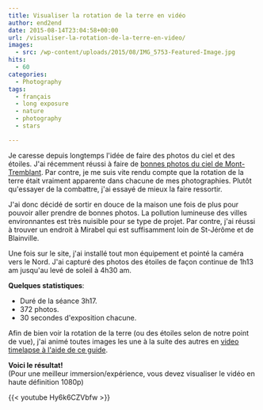 ```yaml
---
title: Visualiser la rotation de la terre en vidéo
author: end2end
date: 2015-08-14T23:04:58+00:00
url: /visualiser-la-rotation-de-la-terre-en-video/
images:
  - src: /wp-content/uploads/2015/08/IMG_5753-Featured-Image.jpg
hits:
  - 60
categories:
  - Photography
tags:
  - français
  - long exposure
  - nature
  - photography
  - stars

---
```

Je caresse depuis longtemps l'idée de faire des photos du ciel et des étoiles. J'ai récemment réussi à faire de [bonnes photos du ciel de Mont-Tremblant](/ciel-etoile-au-parc-nationale-du-mont-tremblant/). Par contre, je me suis vite rendu compte que la rotation de la terre était vraiment apparente dans chacune de mes photographies. Plutôt qu'essayer de la combattre, j'ai essayé de mieux la faire ressortir.<!--more-->

J'ai donc décidé de sortir en douce de la maison une fois de plus pour pouvoir aller prendre de bonnes photos. La pollution lumineuse des villes environnantes est très nuisible pour se type de projet. Par contre, j'ai réussi à trouver un endroit à Mirabel qui est suffisamment loin de St-Jérôme et de Blainville.

Une fois sur le site, j'ai installé tout mon équipement et pointé la caméra vers le Nord.  J'ai capturé des photos des étoiles de façon continue de 1h13 am jusqu'au levé de soleil à 4h30 am.

**Quelques statistiques**:

* Duré de la séance 3h17.
* 372 photos.
* 30 secondes d'exposition chacune.

Afin de bien voir la rotation de la terre (ou des étoiles selon de notre point de vue), j'ai animé toutes images les une à la suite des autres en [video timelapse à l'aide de ce guide](/how-to-make-a-time-lapse-video-with-free-tools-and-a-dslr-camera/).

**Voici le résultat!**  
(Pour une meilleur immersion/expérience, vous devez visualiser le vidéo en haute définition 1080p)

{{< youtube Hy6k6CZVbfw >}}
